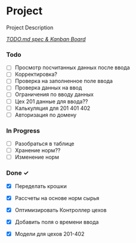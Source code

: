 # Project

Project Description

<em>[TODO.md spec & Kanban Board](https://bit.ly/3fCwKfM)</em>

### Todo

- [ ] Просмотр посчитанных данных после ввода  
- [ ] Корректировка?  
- [ ] Проверка на заполненное поле ввода  
- [ ] Проверка данных на ввод  
- [ ] Ограничения по вводу данных  
- [ ] Цех 201 данные для ввода??  
- [ ] Калькуляция для 201 401 402  
- [ ] Авторизация по домену  

### In Progress

- [ ] Разобраться в таблице  
- [ ] Хранение норм??  
- [ ] Изменение норм  

### Done ✓

- [x] Переделать крошки  
- [x] Раcсчеты на основе норм сырья  
- [x] Оптимизировать Контроллер цехов  
- [x] Добавить поля о времени ввода  
- [x] Модели для цехов 201-402  


